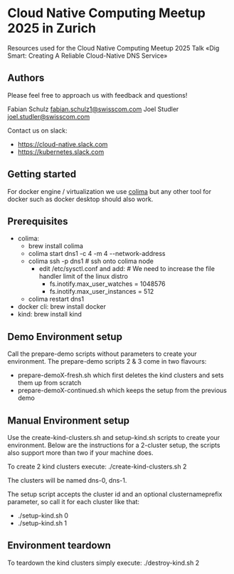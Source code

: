# Cloud Native Computing Meetup 2025 in Zurich
Resources used for the Cloud Native Computing Meetup 2025 Talk «Dig Smart: Creating A Reliable Cloud-Native DNS Service»


## Authors

Please feel free to approach us with feedback and questions!

Fabian Schulz <fabian.schulz1@swisscom.com>
Joel Studler <joel.studler@swisscom.com>

Contact us on slack:

- <https://cloud-native.slack.com>
- <https://kubernetes.slack.com>

## Getting started

For docker engine / virtualization we use [colima](https://github.com/abiosoft/colima) but any other tool for docker such as docker desktop should also work. 

## Prerequisites

- colima:
  - brew install colima
  - colima start dns1 -c 4 -m 4 --network-address
  - colima ssh -p dns1 # ssh onto colima node
    - edit /etc/sysctl.conf and add: # We need to increase the file handler limit of the linux distro
      - fs.inotify.max_user_watches = 1048576
      - fs.inotify.max_user_instances = 512
  - colima restart dns1
- docker cli: brew install docker
- kind: brew install kind

## Demo Environment setup

Call the prepare-demo scripts without parameters to create your environment. The prepare-demo scripts 2 & 3 come in two flavours:
- prepare-demoX-fresh.sh which first deletes the kind clusters and sets them up from scratch
- prepare-demoX-continued.sh which keeps the setup from the previous demo 

## Manual Environment setup

Use the create-kind-clusters.sh and setup-kind.sh scripts to create your environment. Below are the instructions for a 2-cluster setup, the scripts also support more than two if your machine does.

To create 2 kind clusters execute:
./create-kind-clusters.sh 2

The clusters will be named dns-0, dns-1.

The setup script accepts the cluster id and an optional clusternameprefix parameter, so call it for each cluster like that:

- ./setup-kind.sh 0
- ./setup-kind.sh 1

## Environment teardown

To teardown the kind clusters simply execute:
./destroy-kind.sh 2
